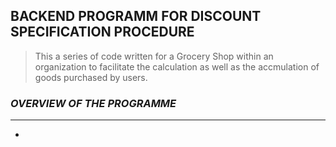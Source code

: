 ## BACKEND PROGRAMM FOR DISCOUNT SPECIFICATION PROCEDURE

>This a series of code written for a Grocery Shop within an organization to facilitate the calculation as well as the accmulation of goods purchased by users.

### _OVERVIEW OF THE PROGRAMME_
<HR>

- 
